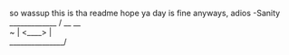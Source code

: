 so wassup
this is tha readme
hope ya day is fine
anyways, adios 
-Sanity
       _____________
     /   __    __    \
~   |     <____>      |      
     \_______________/

